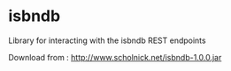 isbndb
======

Library for interacting with the isbndb REST endpoints

Download from : http://www.scholnick.net/isbndb-1.0.0.jar

